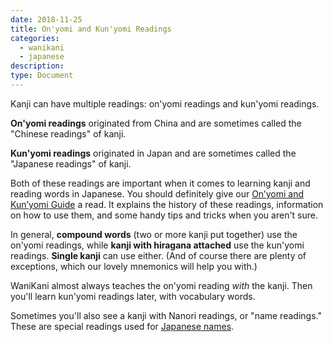 ```yaml
---
date: 2018-11-25
title: On'yomi and Kun'yomi Readings
categories:
  - wanikani
  - japanese
description:
type: Document
---
```


Kanji can have multiple readings: on'yomi readings and kun'yomi readings.

**On'yomi readings** originated from China and are sometimes called the "Chinese readings" of kanji.

**Kun'yomi readings** originated in Japan and are sometimes called the "Japanese readings" of kanji.

Both of these readings are important when it comes to learning kanji and reading words in Japanese. You should definitely give our [On’yomi and Kun’yomi Guide](https://www.tofugu.com/japanese/onyomi-kunyomi/) a read. It explains the history of these readings, information on how to use them, and some handy tips and tricks when you aren't sure.

In general, **compound words** (two or more kanji put together) use the on'yomi readings, while **kanji with hiragana attached** use the kun'yomi readings. **Single kanji** can use either. (And of course there are plenty of exceptions, which our lovely mnemonics will help you with.)

WaniKani almost always teaches the on'yomi reading _with_ the kanji. Then you'll learn kun'yomi readings later, with vocabulary words.

Sometimes you'll also see a kanji with Nanori readings, or "name readings." These are special readings used for [Japanese names](https://www.tofugu.com/japan/history-of-japanese-names/).
